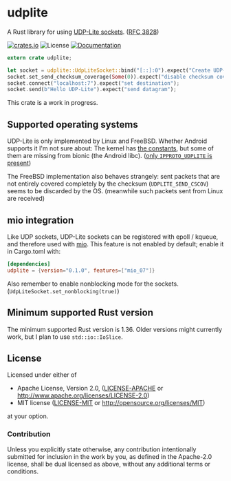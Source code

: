 # udplite

A Rust library for using [UDP-Lite sockets](http://man7.org/linux/man-pages/man7/udplite.7.html). ([RFC 3828](https://tools.ietf.org/html/rfc3828))

[![crates.io](https://img.shields.io/crates/v/udplite.svg)](https://crates.io/crates/udplite) ![License](https://img.shields.io/crates/l/udplite.svg) [![Documentation](https://docs.rs/udplite/badge.svg)](https://docs.rs/udplite/)

```rust
extern crate udplite;

let socket = udplite::UdpLiteSocket::bind("[::]:0").expect("Create UDP-Lite socket");
socket.set_send_checksum_coverage(Some(0)).expect("disable checksum coverage for payload");
socket.connect("localhost:7").expect("set destination");
socket.send(b"Hello UDP-Lite").expect("send datagram");
```

This crate is a work in progress.

## Supported operating systems

UDP-Lite is only implemented by Linux and FreeBSD.
Whether Android supports it I'm not sure about: The kernel has [the constants](https://android.googlesource.com/kernel/common/+/refs/heads/android-mainline/include/net/udplite.h), but some of them are missing from bionic (the Android libc). ([only `IPPROTO_UDPLITE` is present](https://android.googlesource.com/platform/bionic.git/+/refs/heads/master/libc/kernel/uapi/linux/in.h))

The FreeBSD implementation also behaves strangely: sent packets that are not entirely covered completely by the checksum (`UDPLITE_SEND_CSCOV`) seems to be discarded by the OS. (meanwhile such packets sent from Linux are received)

## mio integration

Like UDP sockets, UDP-Lite sockets can be registered with epoll / kqueue, and therefore used with [mio](https://github.com/tokio-rs/mio).
This feature is not enabled by default; enable it in Cargo.toml with:

```toml
[dependencies]
udplite = {version="0.1.0", features=["mio_07"]}
```

Also remember to enable nonblocking mode for the sockets. (`UdpLiteSocket.set_nonblocking(true)`)

## Minimum supported Rust version

The minimum supported Rust version is 1.36.
Older versions might currently work, but I plan to use `std::io::IoSlice`.

## License

Licensed under either of

* Apache License, Version 2.0, ([LICENSE-APACHE](LICENSE-APACHE) or http://www.apache.org/licenses/LICENSE-2.0)
* MIT license ([LICENSE-MIT](LICENSE-MIT) or http://opensource.org/licenses/MIT)

at your option.

### Contribution

Unless you explicitly state otherwise, any contribution intentionally submitted for inclusion in the work by you, as defined in the Apache-2.0 license, shall be dual licensed as above, without any additional terms or conditions.
